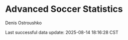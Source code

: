 # Advanced Soccer Statistics
Denis Ostroushko

<!-- gfm -->

Last successful data update: 2025-08-14 18:16:28 CST
